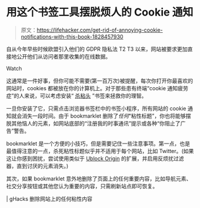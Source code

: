 # 用这个书签工具摆脱烦人的 Cookie 通知

> 原文：<https://lifehacker.com/get-rid-of-annoying-cookie-notifications-with-this-book-1828457930>

自从今年早些时候欧盟引入他们的 GDPR 隐私法 T2 T3 以来，网站被要求更加直接地公开他们从访问者那里收集的在线数据。

Watch

这通常是一件好事，但你可能不需要(第一百万次)被提醒，每次你打开你最喜欢的网站时，cookies 都被放在你的计算机上。对于那些患有终端“cookie 通知疲劳症”的人来说，可以考虑安装“ [杀粘头](https://alisdair.mcdiarmid.org/kill-sticky-headers/) ”书签来拯救你的理智。

一旦你安装了它，只需点击浏览器书签栏中的书签小程序，所有网站的 cookie 通知就会消失一段时间。由于 bookmarklet 删除了*任何*“粘性标题”，你也将能够摆脱其他恼人的元素，如网站底部的“注册我的时事通讯”提示或各种“你阻止了广告”警告。

bookmarklet 是一个方便的小技巧，但是需要记住一些注意事项。第一点，也是最值得注意的一点，杀死粘性标题似乎并不适用于每个网站，比如 Twitter。(如果这让你感到困扰，尝试使用类似于 [Ublock Origin](https://lifehacker.com/the-best-browser-extensions-that-protect-your-privacy-479408034) 的扩展，并启用反烦扰过滤器，直到讨厌的元素消失。)

其次，如果 bookmarklet 意外地删除了页面上的任何重要内容，比如导航元素、社交分享按钮或其他您认为重要的内容，只需刷新站点即可恢复。

| gHacks 删除网站上的任何粘性内容